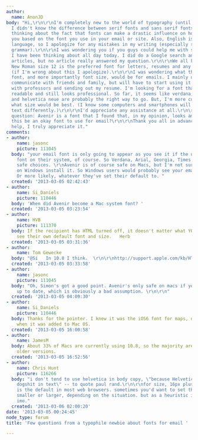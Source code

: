 ```yaml
---
author:
  name: AnonJD
body: "Hi,\r\n\r\nI'm completely new to the world of typography (until this weekend
  I didn't know the difference between serif fonts and sans serif fonts), and after
  thinking about the fact that fonts can make a drastic influence on how someone perceives
  you based on the font you use in your email or site. Also, English is not my first
  language, so I apologize for any mistakes in my writing (especially spelling and
  grammar).\r\n\r\nI was wondering you if you guys could help me with something that
  I have been thinking about all day today. I did do a Google search and read many
  articles, but no article really answered my question.\r\n\r\nWe all know that Times
  New Roman size 12 is the preferred font for letters, resumes and any serious communication
  (if I'm wrong about this I apologize).\r\n\r\nI was wondering what the equivalent
  font, and more importantly font size, would be for emails. I mainly use email to
  communicate with friends and family, but will have to start using it for communicating
  with professors and sending out my resume. I'm looking for a font that is easily
  readable and still looks professional. So far, it seems like verdana, helvetica
  and helvetica neue are probably the right way to go. But, I'm more curious to know
  what size would be best. (I know some computers and smartphones will display the
  text differently.)\r\n\r\nI'd appreciate any assistance at all.\r\n\r\nOne last
  question: Avenir is a font that I found that, in my opinion, looks amazing. Would
  this be an okay font to use for email?\r\n\r\nThank you all in advance for your
  help, I truly appreciate it."
comments:
- author:
    name: jasonc
    picture: 111045
  body: "your email font is only going to appear as you see it if the user has the
    font on their system, of course. So Verdana, Arial, Georgia, Times New Roman are
    safe choices. \r\nAvenir is of course safe on Macs, but I'm not sure what packages
    on Windows install it. So Windows users would probably see your email in Arial.
    Or more likely, whatever they've set their default to. "
  created: '2013-03-05 02:42:43'
- author:
    name: Si_Daniels
    picture: 110446
  body: 'When did Avenir become a Mac system font? '
  created: '2013-03-05 03:23:54'
- author:
    name: HVB
    picture: 111370
  body: If the recipient has HTML turned off, it doesn't matter what YOU use. They'll
    see their own default font and size.   Herb
  created: '2013-03-05 03:31:36'
- author:
    name: Tom Gewecke
  body: "@Si   In 10.8 I think.  \r\n\r\nhttp://support.apple.com/kb/HT5379"
  created: '2013-03-05 03:33:58'
- author:
    name: jasonc
    picture: 111045
  body: "Oh, Simon's got a good point. Avenir's only safe on macs if you assume everyone's
    up to date, which is obviously a bad assumption. \r\n\r\n"
  created: '2013-03-05 04:09:30'
- author:
    name: Si_Daniels
    picture: 110446
  body: Thanks for the pointer. I knew it was the iOS6 font for maps, didn't know
    when it was added to Mac OS.
  created: '2013-03-05 16:00:58'
- author:
    name: JamesM
  body: About 33% of Macs are currently using 10.8, so the majority are still running
    older versions.
  created: '2013-03-05 16:52:56'
- author:
    name: Chris Hunt
    picture: 116266
  body: "i don't tend to use helvetica in body copy, \"because Helvetica looks like
    dogshit in text\" -- to quote paul rand.\r\n\r\nfor size, 16px plus is best. 16px
    is the default in most web browsers. sometimes you'd want to set the font size
    smaller or larger, depending on the situation. but as a heuristic it's solid,
    imo."
  created: '2013-03-06 02:00:20'
date: '2013-03-05 00:24:45'
node_type: forum
title: 'Few questions from a typophile newbie about fonts for email '

---
```

